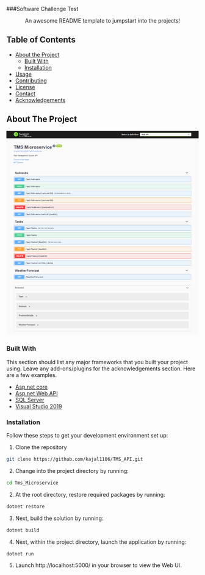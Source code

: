 

  ###Software Challenge Test

  <p align="center">
    An awesome README template to jumpstart into the projects!
    <br />
</p>


<!-- TABLE OF CONTENTS -->
## Table of Contents

* [About the Project](#about-the-project)
  * [Built With](#built-with)
  * [Installation](#installation)
* [Usage](#usage)
* [Contributing](#contributing)
* [License](#license)
* [Contact](#contact)
* [Acknowledgements](#acknowledgements)


<!-- ABOUT THE PROJECT -->
## About The Project
![Test Image 4](https://github.com/kajal1106/TMS_API/blob/master/TMS_Microservice/images/screenshot.png)

### Built With
This section should list any major frameworks that you built your project using. Leave any add-ons/plugins for the acknowledgements section. Here are a few examples.
* [Asp.net core](https://dotnet.microsoft.com/learn/aspnet/what-is-aspnet-core)
* [Asp.net Web API](https://dotnet.microsoft.com/apps/aspnet/apis)
* [SQL Server](https://jquery.com)
* [Visual Studio 2019]()

### Installation

Follow these steps to get your development environment set up:
1. Clone the repository
```sh
git clone https://github.com/kajal1106/TMS_API.git
```
2. Change into the project directory by running:
```sh
cd Tms_Microservice
```
2. At the root directory, restore required packages by running:
```csharp
dotnet restore
```
3. Next, build the solution by running:
```csharp
dotnet build
```
4. Next, within the project directory, launch the application by running:
```csharp
dotnet run
```
5. Launch http://localhost:5000/ in your browser to view the Web UI.

